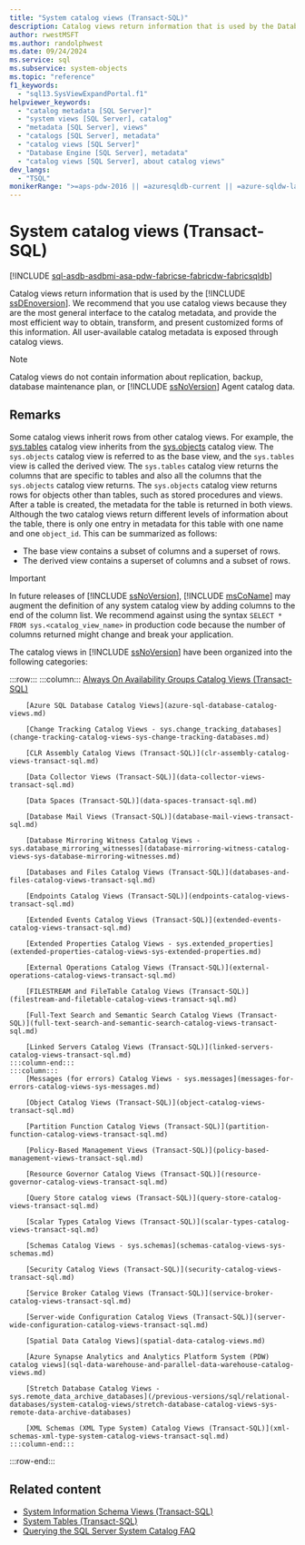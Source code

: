 ```yaml
---
title: "System catalog views (Transact-SQL)"
description: Catalog views return information that is used by the Database Engine.
author: rwestMSFT
ms.author: randolphwest
ms.date: 09/24/2024
ms.service: sql
ms.subservice: system-objects
ms.topic: "reference"
f1_keywords:
  - "sql13.SysViewExpandPortal.f1"
helpviewer_keywords:
  - "catalog metadata [SQL Server]"
  - "system views [SQL Server], catalog"
  - "metadata [SQL Server], views"
  - "catalogs [SQL Server], metadata"
  - "catalog views [SQL Server]"
  - "Database Engine [SQL Server], metadata"
  - "catalog views [SQL Server], about catalog views"
dev_langs:
  - "TSQL"
monikerRange: ">=aps-pdw-2016 || =azuresqldb-current || =azure-sqldw-latest || >=sql-server-2016 || >=sql-server-linux-2017 || =azuresqldb-mi-current || =fabric"
---
```

# System catalog views (Transact-SQL)

[!INCLUDE [sql-asdb-asdbmi-asa-pdw-fabricse-fabricdw-fabricsqldb](../../includes/applies-to-version/sql-asdb-asdbmi-asa-pdw-fabricse-fabricdw-fabricsqldb.md)]

Catalog views return information that is used by the [!INCLUDE [ssDEnoversion](../../includes/ssdenoversion-md.md)]. We recommend that you use catalog views because they are the most general interface to the catalog metadata, and provide the most efficient way to obtain, transform, and present customized forms of this information. All user-available catalog metadata is exposed through catalog views.

> [!NOTE]  
> Catalog views do not contain information about replication, backup, database maintenance plan, or [!INCLUDE [ssNoVersion](../../includes/ssnoversion-md.md)] Agent catalog data.

## Remarks

Some catalog views inherit rows from other catalog views. For example, the [sys.tables](../../relational-databases/system-catalog-views/sys-tables-transact-sql.md) catalog view inherits from the [sys.objects](../../relational-databases/system-catalog-views/sys-objects-transact-sql.md) catalog view. The `sys.objects` catalog view is referred to as the base view, and the `sys.tables` view is called the derived view. The `sys.tables` catalog view returns the columns that are specific to tables and also all the columns that the `sys.objects` catalog view returns. The `sys.objects` catalog view returns rows for objects other than tables, such as stored procedures and views. After a table is created, the metadata for the table is returned in both views. Although the two catalog views return different levels of information about the table, there is only one entry in metadata for this table with one name and one `object_id`. This can be summarized as follows:

- The base view contains a subset of columns and a superset of rows.
- The derived view contains a superset of columns and a subset of rows.

> [!IMPORTANT]  
> In future releases of [!INCLUDE [ssNoVersion](../../includes/ssnoversion-md.md)], [!INCLUDE [msCoName](../../includes/msconame-md.md)] may augment the definition of any system catalog view by adding columns to the end of the column list. We recommend against using the syntax `SELECT * FROM sys.<catalog_view_name>` in production code because the number of columns returned might change and break your application.

The catalog views in [!INCLUDE [ssNoVersion](../../includes/ssnoversion-md.md)] have been organized into the following categories:

:::row:::
    :::column:::
        [Always On Availability Groups Catalog Views (Transact-SQL)](always-on-availability-groups-catalog-views-transact-sql.md)

        [Azure SQL Database Catalog Views](azure-sql-database-catalog-views.md)

        [Change Tracking Catalog Views - sys.change_tracking_databases](change-tracking-catalog-views-sys-change-tracking-databases.md)

        [CLR Assembly Catalog Views (Transact-SQL)](clr-assembly-catalog-views-transact-sql.md)

        [Data Collector Views (Transact-SQL)](data-collector-views-transact-sql.md)

        [Data Spaces (Transact-SQL)](data-spaces-transact-sql.md)

        [Database Mail Views (Transact-SQL)](database-mail-views-transact-sql.md)

        [Database Mirroring Witness Catalog Views - sys.database_mirroring_witnesses](database-mirroring-witness-catalog-views-sys-database-mirroring-witnesses.md)

        [Databases and Files Catalog Views (Transact-SQL)](databases-and-files-catalog-views-transact-sql.md)

        [Endpoints Catalog Views (Transact-SQL)](endpoints-catalog-views-transact-sql.md)

        [Extended Events Catalog Views (Transact-SQL)](extended-events-catalog-views-transact-sql.md)

        [Extended Properties Catalog Views - sys.extended_properties](extended-properties-catalog-views-sys-extended-properties.md)

        [External Operations Catalog Views (Transact-SQL)](external-operations-catalog-views-transact-sql.md)

        [FILESTREAM and FileTable Catalog Views (Transact-SQL)](filestream-and-filetable-catalog-views-transact-sql.md)

        [Full-Text Search and Semantic Search Catalog Views (Transact-SQL)](full-text-search-and-semantic-search-catalog-views-transact-sql.md)

        [Linked Servers Catalog Views (Transact-SQL)](linked-servers-catalog-views-transact-sql.md)
    :::column-end:::
    :::column:::
        [Messages (for errors) Catalog Views - sys.messages](messages-for-errors-catalog-views-sys-messages.md)

        [Object Catalog Views (Transact-SQL)](object-catalog-views-transact-sql.md)

        [Partition Function Catalog Views (Transact-SQL)](partition-function-catalog-views-transact-sql.md)

        [Policy-Based Management Views (Transact-SQL)](policy-based-management-views-transact-sql.md)

        [Resource Governor Catalog Views (Transact-SQL)](resource-governor-catalog-views-transact-sql.md)

        [Query Store catalog views (Transact-SQL)](query-store-catalog-views-transact-sql.md)

        [Scalar Types Catalog Views (Transact-SQL)](scalar-types-catalog-views-transact-sql.md)

        [Schemas Catalog Views - sys.schemas](schemas-catalog-views-sys-schemas.md)

        [Security Catalog Views (Transact-SQL)](security-catalog-views-transact-sql.md)

        [Service Broker Catalog Views (Transact-SQL)](service-broker-catalog-views-transact-sql.md)

        [Server-wide Configuration Catalog Views (Transact-SQL)](server-wide-configuration-catalog-views-transact-sql.md)

        [Spatial Data Catalog Views](spatial-data-catalog-views.md)

        [Azure Synapse Analytics and Analytics Platform System (PDW) catalog views](sql-data-warehouse-and-parallel-data-warehouse-catalog-views.md)

        [Stretch Database Catalog Views - sys.remote_data_archive_databases](/previous-versions/sql/relational-databases/system-catalog-views/stretch-database-catalog-views-sys-remote-data-archive-databases)

        [XML Schemas (XML Type System) Catalog Views (Transact-SQL)](xml-schemas-xml-type-system-catalog-views-transact-sql.md)
    :::column-end:::
:::row-end:::

## Related content

- [System Information Schema Views (Transact-SQL)](../system-information-schema-views/system-information-schema-views-transact-sql.md)
- [System Tables (Transact-SQL)](../system-tables/system-tables-transact-sql.md)
- [Querying the SQL Server System Catalog FAQ](querying-the-sql-server-system-catalog-faq.yml)
